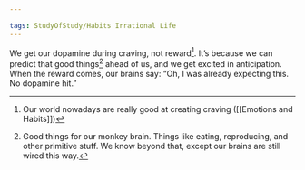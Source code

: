 ```yaml
---

tags: StudyOfStudy/Habits Irrational Life 
---
```


We get our dopamine during craving, not reward[^1]. It’s because we can predict that good things[^2] ahead of us, and we get excited in anticipation. When the reward comes, our brains say: “Oh, I was already expecting this. No dopamine hit.”

[^1]: Our world nowadays are really good at creating craving ([[Emotions and Habits]])
[^2]: Good things for our monkey brain. Things like eating, reproducing, and other primitive stuff. We know beyond that, except our brains are still wired this way.
